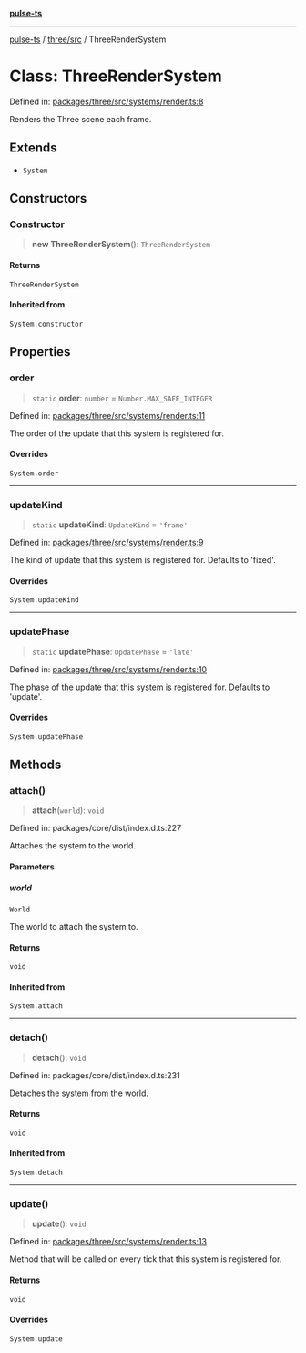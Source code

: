 [**pulse-ts**](../../../README.md)

***

[pulse-ts](../../../README.md) / [three/src](../README.md) / ThreeRenderSystem

# Class: ThreeRenderSystem

Defined in: [packages/three/src/systems/render.ts:8](https://github.com/jlehett/pulse-ts/blob/4869ef2c4af7bf37d31e2edd2d6d1ba148133fb2/packages/three/src/systems/render.ts#L8)

Renders the Three scene each frame.

## Extends

- `System`

## Constructors

### Constructor

> **new ThreeRenderSystem**(): `ThreeRenderSystem`

#### Returns

`ThreeRenderSystem`

#### Inherited from

`System.constructor`

## Properties

### order

> `static` **order**: `number` = `Number.MAX_SAFE_INTEGER`

Defined in: [packages/three/src/systems/render.ts:11](https://github.com/jlehett/pulse-ts/blob/4869ef2c4af7bf37d31e2edd2d6d1ba148133fb2/packages/three/src/systems/render.ts#L11)

The order of the update that this system is registered for.

#### Overrides

`System.order`

***

### updateKind

> `static` **updateKind**: `UpdateKind` = `'frame'`

Defined in: [packages/three/src/systems/render.ts:9](https://github.com/jlehett/pulse-ts/blob/4869ef2c4af7bf37d31e2edd2d6d1ba148133fb2/packages/three/src/systems/render.ts#L9)

The kind of update that this system is registered for.
Defaults to 'fixed'.

#### Overrides

`System.updateKind`

***

### updatePhase

> `static` **updatePhase**: `UpdatePhase` = `'late'`

Defined in: [packages/three/src/systems/render.ts:10](https://github.com/jlehett/pulse-ts/blob/4869ef2c4af7bf37d31e2edd2d6d1ba148133fb2/packages/three/src/systems/render.ts#L10)

The phase of the update that this system is registered for.
Defaults to 'update'.

#### Overrides

`System.updatePhase`

## Methods

### attach()

> **attach**(`world`): `void`

Defined in: packages/core/dist/index.d.ts:227

Attaches the system to the world.

#### Parameters

##### world

`World`

The world to attach the system to.

#### Returns

`void`

#### Inherited from

`System.attach`

***

### detach()

> **detach**(): `void`

Defined in: packages/core/dist/index.d.ts:231

Detaches the system from the world.

#### Returns

`void`

#### Inherited from

`System.detach`

***

### update()

> **update**(): `void`

Defined in: [packages/three/src/systems/render.ts:13](https://github.com/jlehett/pulse-ts/blob/4869ef2c4af7bf37d31e2edd2d6d1ba148133fb2/packages/three/src/systems/render.ts#L13)

Method that will be called on every tick that this system is registered for.

#### Returns

`void`

#### Overrides

`System.update`
